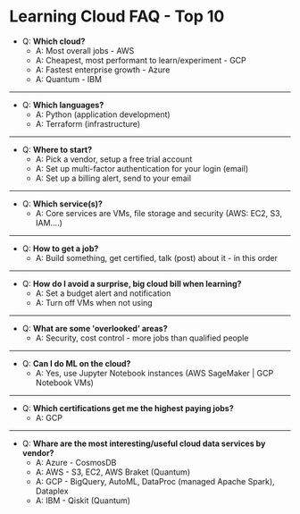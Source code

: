 # Learning Cloud FAQ - Top 10

- Q: **Which cloud?**
  - A: Most overall jobs - AWS
  - A: Cheapest, most performant to learn/experiment - GCP 
  - A: Fastest enterprise growth - Azure
  - A: Quantum - IBM

---

- Q: **Which languages?**
  - A: Python (application development)
  - A: Terraform (infrastructure)
---

- Q: **Where to start?**
  - A: Pick a vendor, setup a free trial account
  - A: Set up multi-factor authentication for your login (email)
  - A: Set up a billing alert, send to your email
---

- Q: **Which service(s)?**
  - A: Core services are VMs, file storage and security (AWS: EC2, S3, IAM....)
---

- Q: **How to get a job?**
  - A: Build something, get certified, talk (post) about it - in this order
---

- Q: **How do I avoid a surprise, big cloud bill when learning?**
  - A: Set a budget alert and notification
  - A: Turn off VMs when not using
---

- Q: **What are some 'overlooked' areas?**
  - A: Security, cost control - more jobs than qualified people
---

- Q: **Can I do ML on the cloud?**
  - A: Yes, use Jupyter Notebook instances (AWS SageMaker | GCP Notebook VMs)
---

- Q: **Which certifications get me the highest paying jobs?**
  - A: GCP
---

- Q: **Whare are the most interesting/useful cloud data services by vendor?**
  - A: Azure - CosmosDB
  - A: AWS - S3, EC2, AWS Braket (Quantum)
  - A: GCP - BigQuery, AutoML, DataProc (managed Apache Spark), Dataplex
  - A: IBM - Qiskit (Quantum)
